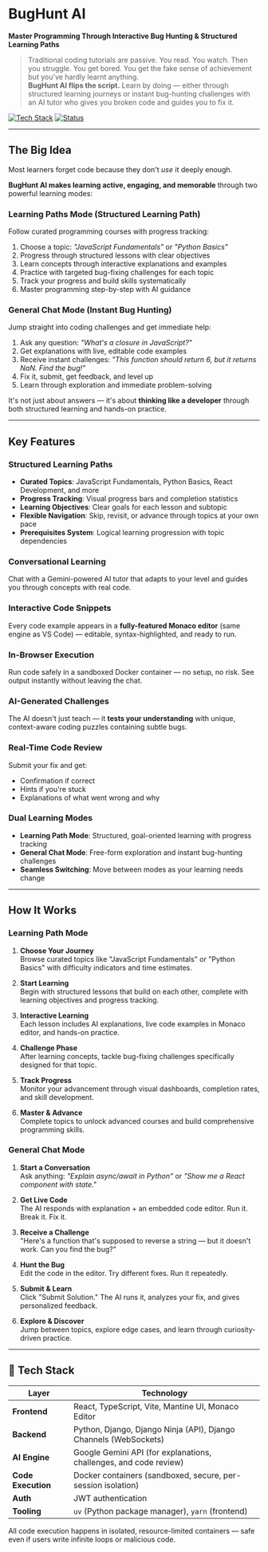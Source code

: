 # BugHunt AI   
**Master Programming Through Interactive Bug Hunting & Structured Learning Paths**

> Traditional coding tutorials are passive. You read. You watch. Then you struggle. You get bored. You get the fake sense of achievement but you've hardly learnt anything.  
> **BugHunt AI flips the script.** Learn by doing — either through structured learning journeys or instant bug-hunting challenges with an AI tutor who gives you broken code and guides you to fix it.

[![Tech Stack](https://img.shields.io/badge/Tech-Django%20%2B%20React%20%2B%20Gemini-blue)](tech)
[![Status](https://img.shields.io/badge/Status-Beta-green)](status)

---

## The Big Idea

Most learners forget code because they don't *use* it deeply enough.

**BugHunt AI makes learning active, engaging, and memorable** through two powerful learning modes:

### **Learning Paths Mode** (Structured Learning Path)
Follow curated programming courses with progress tracking:
1. Choose a topic: *"JavaScript Fundamentals"* or *"Python Basics"*
2. Progress through structured lessons with clear objectives
3. Learn concepts through interactive explanations and examples
4. Practice with targeted bug-fixing challenges for each topic
5. Track your progress and build skills systematically
6. Master programming step-by-step with AI guidance

### **General Chat Mode** (Instant Bug Hunting)
Jump straight into coding challenges and get immediate help:
1. Ask any question: *"What's a closure in JavaScript?"*
2. Get explanations with live, editable code examples
3. Receive instant challenges: *"This function should return 6, but it returns NaN. Find the bug!"*
4. Fix it, submit, get feedback, and level up
5. Learn through exploration and immediate problem-solving

It's not just about answers — it's about **thinking like a developer** through both structured learning and hands-on practice.

---

## Key Features

### **Structured Learning Paths**
- **Curated Topics**: JavaScript Fundamentals, Python Basics, React Development, and more
- **Progress Tracking**: Visual progress bars and completion statistics
- **Learning Objectives**: Clear goals for each lesson and subtopic
- **Flexible Navigation**: Skip, revisit, or advance through topics at your own pace
- **Prerequisites System**: Logical learning progression with topic dependencies

### **Conversational Learning**
Chat with a Gemini-powered AI tutor that adapts to your level and guides you through concepts with real code.

### **Interactive Code Snippets**
Every code example appears in a **fully-featured Monaco editor** (same engine as VS Code) — editable, syntax-highlighted, and ready to run.

### **In-Browser Execution**
Run code safely in a sandboxed Docker container — no setup, no risk. See output instantly without leaving the chat.

### **AI-Generated Challenges**
The AI doesn't just teach — it **tests your understanding** with unique, context-aware coding puzzles containing subtle bugs.

### **Real-Time Code Review**
Submit your fix and get:
- Confirmation if correct
- Hints if you're stuck
- Explanations of what went wrong and why

### **Dual Learning Modes**
- **Learning Path Mode**: Structured, goal-oriented learning with progress tracking
- **General Chat Mode**: Free-form exploration and instant bug-hunting challenges
- **Seamless Switching**: Move between modes as your learning needs change

---

## How It Works

### **Learning Path Mode**

1. **Choose Your Journey**  
   Browse curated topics like "JavaScript Fundamentals" or "Python Basics" with difficulty indicators and time estimates.

2. **Start Learning**  
   Begin with structured lessons that build on each other, complete with learning objectives and progress tracking.

3. **Interactive Learning**  
   Each lesson includes AI explanations, live code examples in Monaco editor, and hands-on practice.

4. **Challenge Phase**  
   After learning concepts, tackle bug-fixing challenges specifically designed for that topic.

5. **Track Progress**  
   Monitor your advancement through visual dashboards, completion rates, and skill development.

6. **Master & Advance**  
   Complete topics to unlock advanced courses and build comprehensive programming skills.

### **General Chat Mode**

1. **Start a Conversation**  
   Ask anything: *"Explain async/await in Python"* or *"Show me a React component with state."*

2. **Get Live Code**  
   The AI responds with explanation + an embedded code editor. Run it. Break it. Fix it.

3. **Receive a Challenge**  
   "Here's a function that's supposed to reverse a string — but it doesn't work. Can you find the bug?"

4. **Hunt the Bug**  
   Edit the code in the editor. Try different fixes. Run it repeatedly.

5. **Submit & Learn**  
   Click "Submit Solution." The AI runs it, analyzes your fix, and gives personalized feedback.

6. **Explore & Discover**  
   Jump between topics, explore edge cases, and learn through curiosity-driven practice.

---

## 🔧 Tech Stack

| Layer       | Technology |
|------------|-----------|
| **Frontend** | React, TypeScript, Vite, Mantine UI, Monaco Editor |
| **Backend**  | Python, Django, Django Ninja (API), Django Channels (WebSockets) |
| **AI Engine** | Google Gemini API (for explanations, challenges, and code review) |
| **Code Execution** | Docker containers (sandboxed, secure, per-session isolation) |
| **Auth**     | JWT authentication |
| **Tooling**  | `uv` (Python package manager), `yarn` (frontend) |

All code execution happens in isolated, resource-limited containers — safe even if users write infinite loops or malicious code.



